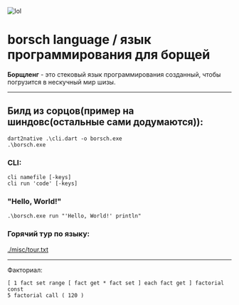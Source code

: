 
![lol](./misc/soup.png)

# borsch language / язык программирования для борщей

**Борщленг** - это стековый язык программирования созданный,
чтобы погрузится в нескучный мир шизы. 

---

## Билд из сорцов(пример на шиндовс(остальные сами додумаются)):
```
dart2native .\cli.dart -o borsch.exe
.\borsch.exe
```

### CLI:
```
cli namefile [-keys]
cli run 'code' [-keys]
```

### "Hello, World!"
```
.\borsch.exe run "'Hello, World!' println"
```

### Горячий тур по языку:
[./misc/tour.txt](./misc/tour.txt)

--------------------------------------------------------------

Факториал:
```forth
[ 1 fact set range [ fact get * fact set ] each fact get ] factorial const
5 factorial call ( 120 )
```
